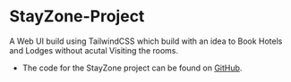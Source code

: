 # StayZone-Project
A Web UI build using TailwindCSS which build with an idea to Book Hotels and Lodges without acutal Visiting the rooms.

- The code for the StayZone project can be found on [GitHub](https://github.com/rishisingh1034/StayZone-Project/tree/main).

